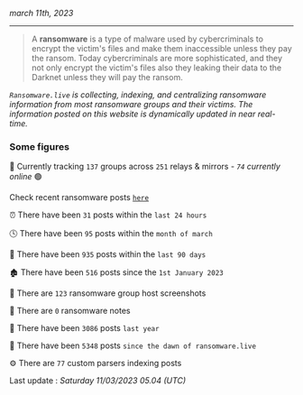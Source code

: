 _march 11th, 2023_

---

> A **ransomware** is a type of malware used by cybercriminals to encrypt the victim's files and make them inaccessible unless they pay the ransom. Today cybercriminals are more sophisticated, and they not only encrypt the victim's files also they leaking their data to the Darknet unless they will pay the ransom.


_`Ransomware.live` is collecting, indexing, and centralizing ransomware information from most ransomware groups and their victims. The information posted on this website is dynamically updated in near real-time._

### Some figures 

🔎 Currently tracking `137` groups across `251` relays & mirrors - _`74` currently online_ 🟢

Check recent ransomware posts [`here`](recentposts.md)


⏰ There have been `31` posts within the `last 24 hours`

🕓 There have been `95` posts within the `month of march`

📅 There have been `935` posts within the `last 90 days`

🏚 There have been `516` posts since the `1st January 2023`

📸 There are `123` ransomware group host screenshots

📝 There are `0` ransomware notes

🚀 There have been `3086` posts `last year`

🐣 There have been `5348` posts `since the dawn of ransomware.live`

⚙️ There are `77` custom parsers indexing posts



Last update : _Saturday 11/03/2023 05.04 (UTC)_

